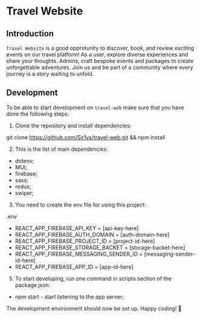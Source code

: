 # Travel Website

## Introduction

`Travel Website` is a good opprotunity to discover, book, and review exciting events on our travel platform! As a user, explore diverse experiences and share your thoughts. Admins, craft bespoke events and packages to create unforgettable adventures. Join us and be part of a community where every journey is a story waiting to unfold.

## Development

To be able to start development on `travel-web` make sure that you have done the following steps:

1. Clone the repository and install dependencies:

git clone https://github.com/Sir1ys/travel-web.git && npm install

2. This is the list of main dependencies:

- dotenv;
- MUI;
- firebase;
- sass;
- redux;
- swiper;

3. You need to create the env file for using this project:

.env

- REACT_APP_FIREBASE_API_KEY = [api-key-here]
- REACT_APP_FIREBASE_AUTH_DOMAIN = [auth-domain-here]
- REACT_APP_FIREBASE_PROJECT_ID = [project-id-here]
- REACT_APP_FIREBASE_STORAGE_BACKET = [storage-backet-here]
- REACT_APP_FIREBASE_MESSAGING_SENDER_ID = [messaging-sender-id-here]
- REACT_APP_FIREBASE_APP_ID = [app-id-here]

5. To start developing, run one command in scripts section of the package.json:

- npm start - start listening to the app server;

The development environment should now be set up. Happy coding! 👾
